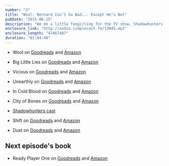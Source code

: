 ```yaml
---
number: "3"
title: "Wool: Bernard Isn’t So Bad... Except He’s Not"
pubDate: "2015-06-15"
description: "We do a little fangirling for the TV show, Shadowhunters, talk about the greater good and pitched a new TV show, Susan’s Adventures in the Silos."
enclosure_link: "http://audio.simplecast.fm/13045.mp3"
enclosure_length: "47467487"
duration: "01:04:40"
---
```

- Wool on [Goodreads](https://www.goodreads.com/book/show/13453029-wool-omnibus?from_search=true&search_version=service_impr) and [Amazon](http://www.amazon.com/Wool-Hugh-Howey/dp/1476733953/ref=sr_1_1?ie=UTF8&qid=1434917183&sr=8-1&keywords=wool)

- Big Little Lies on [Goodreads](https://www.goodreads.com/book/show/19486412-big-little-lies?from_search=true&search_version=service_impr) and [Amazon](http://www.amazon.com/Big-Little-Lies-Liane-Moriarty-ebook/dp/B00HDMMISA/ref=tmm_kin_swatch_0?_encoding=UTF8&sr=8-1&qid=1434937270)

- Vicious on [Goodreads](https://www.goodreads.com/book/show/18180495-vicious?from_search=true&search_version=service_impr) and [Amazon](http://www.amazon.com/Vicious-V-E-Schwab-ebook/dp/B00CQY7WBI/ref=sr_1_1_twi_1_kin?s=books&ie=UTF8&qid=1434937353&sr=1-1&keywords=v.+e+schwab)

- Unearthly on [Goodreads](https://www.goodreads.com/book/show/7488244-unearthly?from_search=true&search_version=service_impr) and [Amazon](http://www.amazon.com/Unearthly-Book-1-Trilogy-ebook/dp/B003VIWNKS/ref=sr_1_1?s=books&ie=UTF8&qid=1434937531&sr=1-1&keywords=unearthly+cynthia+hand)

- In Cold Blood on [Goodreads](https://www.goodreads.com/book/show/168642.In_Cold_Blood?from_search=true&search_version=service_impr) and [Amazon](http://www.amazon.com/Cold-Blood-Vintage-International-ebook/dp/B000FC1IRM/ref=sr_1_1?s=books&ie=UTF8&qid=1434937639&sr=1-1&keywords=in+cold+blood+by+truman+capote&refinements=p_n_feature_browse-bin%3A618073011)

- City of Bones on [Goodreads](https://www.goodreads.com/book/show/256683.City_of_Bones?from_search=true&search_version=service_impr) and [Amazon](http://www.amazon.com/City-Bones-Mortal-Instruments-Book-ebook/dp/B0013TXA5Y/ref=sr_1_1?s=books&ie=UTF8&qid=1434937901&sr=1-1&keywords=city+of+bones)

- [Shadowhunters cast](http://www.imdb.com/title/tt4145054/)

- Shift on [Goodreads](https://www.goodreads.com/book/show/17306293-shift?from_search=true&search_version=service_impr) and [Amazon](http://www.amazon.com/Shift-Omnibus-1-3-Silo-Book-ebook/dp/B00B6Z6HI2/ref=tmm_kin_swatch_0?_encoding=UTF8&sr=8-1&qid=1434978938)

- Dust on [Goodreads](https://www.goodreads.com/book/show/17855756-dust) and [Amazon](http://www.amazon.com/gp/product/B00CYNGPTG/ref=series_rw_dp_sw)

## Next episode's book

- Ready Player One on [Goodreads](https://www.goodreads.com/book/show/9969571-ready-player-one?from_search=true&search_version=service_impr) and [Amazon](http://www.amazon.com/Ready-Player-One-Ernest-Cline-ebook/dp/B004J4WKUQ/ref=sr_1_1_ha?s=digital-text&ie=UTF8&qid=1434980552&sr=1-1&keywords=ready+player+one)

